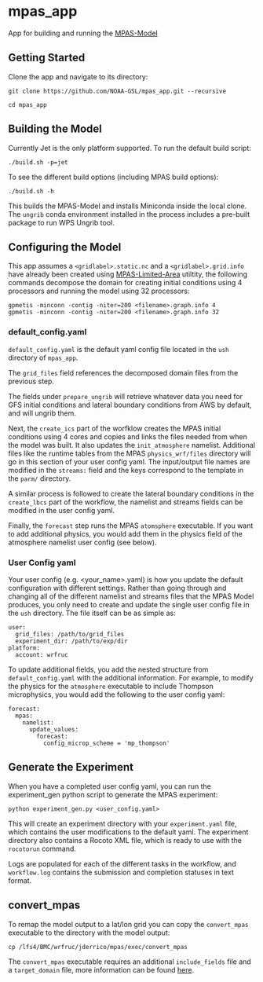 # mpas_app
App for building and running the [MPAS-Model](https://github.com/NOAA-GSL/MPAS-Model)

## Getting Started

Clone the app and navigate to its directory:

`git clone https://github.com/NOAA-GSL/mpas_app.git --recursive`

`cd mpas_app`

## Building the Model

Currently Jet is the only platform supported.  To run the default build script:

`./build.sh -p=jet`

To see the different build options (including MPAS build options):

`./build.sh -h`

This builds the MPAS-Model and installs Miniconda inside the local clone.  The `ungrib` conda environment installed in the process includes a pre-built package to run WPS Ungrib tool.

## Configuring the Model

This app assumes a `<gridlabel>.static.nc` and a `<gridlabel>.grid.info` have already been created using [MPAS-Limited-Area](https://github.com/MPAS-Dev/MPAS-Limited-Area) utiltity, the following commands decompose the domain for creating initial conditions using 4 processors and running the model using 32 processors:

```
gpmetis -minconn -contig -niter=200 <filename>.graph.info 4
gpmetis -minconn -contig -niter=200 <filename>.graph.info 32
```

### default_config.yaml

`default_config.yaml` is the default yaml config file located in the `ush` directory of `mpas_app`.  

The `grid_files` field references the decomposed domain files from the previous step.

The fields under `prepare_ungrib` will retrieve whatever data you need for GFS initial conditions and lateral boundary conditions from AWS by default, and will ungrib them.

Next, the `create_ics` part of the worfklow creates the MPAS initial conditions using 4 cores and copies and links the files needed from when the model was built.  It also updates the `init_atmosphere` namelist.  Additional files like the runtime tables from the MPAS `physics_wrf/files` directory will go in this section of your user config yaml. The input/output file names are modified in the `streams:` field and the keys correspond to the template in the `parm/` directory.

A similar process is followed to create the lateral boundary conditions in the `create_lbcs` part of the workflow, the namelist and streams fields can be modified in the user config yaml.

Finally, the `forecast` step runs the MPAS `atomsphere` executable.  If you want to add additional physics, you would add them in the physics field of the atmosphere namelist user config (see below).

### User Config yaml

Your user config (e.g. <your_name>.yaml) is how you update the default configuration with different settings.  Rather than going through and changing all of the different namelist and streams files that the MPAS Model produces, you only need to create and update the single user config file in the `ush` directory.  The file itself can be as simple as:
```
user:
  grid_files: /path/to/grid_files
  experiment_dir: /path/to/exp/dir
platform:
  account: wrfruc
```
To update additional fields, you add the nested structure from `default_config.yaml` with the additional information.  For example, to modify the physics for the `atmosphere` executable to include Thompson microphysics, you would add the following to the user config yaml:
```
forecast:
  mpas:
    namelist:
      update_values:
        forecast:
          config_microp_scheme = 'mp_thompson'
```

## Generate the Experiment

When you have a completed user config yaml, you can run the experiment_gen python script to generate the MPAS experiment:

`python experiment_gen.py <user_config.yaml>`

This will create an experiment directory with your `experiment.yaml` file, which contains the user modifications to the default yaml.  The experiment directory also contains a Rocoto XML file, which is ready to use with the `rocotorun` command.

Logs are populated for each of the different tasks in the workflow, and `workflow.log` contains the submission and completion statuses in text format.

## convert_mpas

To remap the model output to a lat/lon grid you can copy the `convert_mpas` executable to the directory with the model output:

`cp /lfs4/BMC/wrfruc/jderrico/mpas/exec/convert_mpas`

The `convert_mpas` executable requires an additional `include_fields` file and a `target_domain` file, more information can be found [here](https://github.com/mgduda/convert_mpas). 